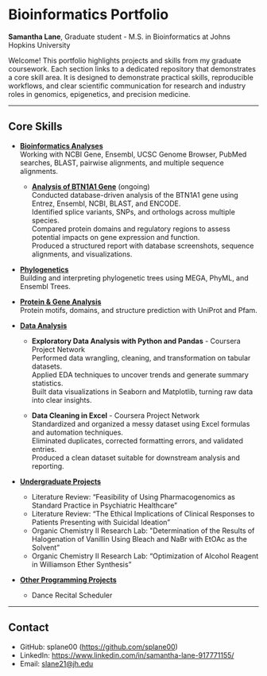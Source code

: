 # Bioinformatics Portfolio
**Samantha Lane**, Graduate student - M.S. in Bioinformatics at Johns Hopkins University

Welcome! This portfolio highlights projects and skills from my graduate coursework. Each section links to a dedicated repository that demonstrates a core skill area. It is designed to demonstrate practical skills, reproducible workflows, and clear scientific communication for research and industry roles in genomics, epigenetics, and precision medicine.

---

## Core Skills

- [**Bioinformatics Analyses**](https://github.com/splane00/database-navigation)  
  Working with NCBI Gene, Ensembl, UCSC Genome Browser, PubMed searches, BLAST, pairwise alignments, and multiple sequence alignments.

  - [**Analysis of BTN1A1 Gene**](https://github.com/splane00/database-navigation/blob/main/BTN1A1-analysis) (ongoing)  
    Conducted database-driven analysis of the BTN1A1 gene using Entrez, Ensembl, NCBI, BLAST, and ENCODE.  
    Identified splice variants, SNPs, and orthologs across multiple species.  
    Compared protein domains and regulatory regions to assess potential impacts on gene expression and function.  
    Produced a structured report with database screenshots, sequence alignments, and visualizations.

- [**Phylogenetics**](https://github.com/splane00/phylogenetics)  
  Building and interpreting phylogenetic trees using MEGA, PhyML, and Ensembl Trees.

- [**Protein & Gene Analysis**](https://github.com/splane00/protein-gene-analysis)  
  Protein motifs, domains, and structure prediction with UniProt and Pfam.

- [**Data Analysis**](https://github.com/splane00/data-analysis)  
  - **Exploratory Data Analysis with Python and Pandas** - Coursera Project Network  
    Performed data wrangling, cleaning, and transformation on tabular datasets.  
    Applied EDA techniques to uncover trends and generate summary statistics.  
    Built data visualizations in Seaborn and Matplotlib, turning raw data into clear insights.  

  - **Data Cleaning in Excel** - Coursera Project Network  
    Standardized and organized a messy dataset using Excel formulas and automation techniques.  
    Eliminated duplicates, corrected formatting errors, and validated entries.  
    Produced a clean dataset suitable for downstream analysis and reporting.  

- [**Undergraduate Projects**](https://github.com/splane00/undergrad)  
  - Literature Review: “Feasibility of Using Pharmacogenomics as Standard Practice in Psychiatric Healthcare”  
  - Literature Review: “The Ethical Implications of Clinical Responses to Patients Presenting with Suicidal Ideation”  
  - Organic Chemistry II Research Lab: "Determination of the Results of Halogenation of Vanillin Using Bleach and NaBr with EtOAc as the Solvent”  
  - Organic Chemistry II Research Lab: “Optimization of Alcohol Reagent in Williamson Ether Synthesis”  

- [**Other Programming Projects**](https://github.com/splane00/r-python)  
  - Dance Recital Scheduler


---

## Contact
- GitHub: splane00 (https://github.com/splane00)  
- LinkedIn: https://www.linkedin.com/in/samantha-lane-917771155/
- Email: slane21@jh.edu
